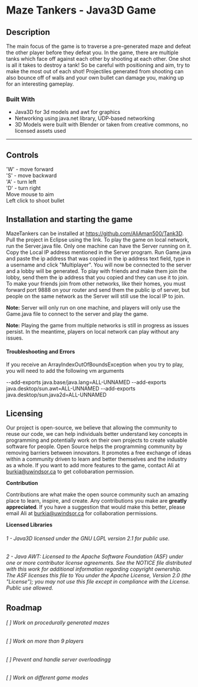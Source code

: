 # Maze Tankers - Java3D Game


## Description
The main focus of the game is to traverse a pre-generated maze and defeat the other player before they defeat you. In the game, there are multiple tanks which face off against each other by shooting at each other. One shot is all it takes to destroy a tank! So be careful with positioning and aim, try to make the most out of each shot! Projectiles generated from shooting can also bounce off of walls and your own bullet can damage you, making up for an interesting gameplay. 
<br/>

### Built With
- Java3D for 3d models and awt for graphics
- Networking using java.net library, UDP-based networking
- 3D Models were built with Blender or taken from creative commons, no licensed assets used
<hr/>

## Controls
'W' - move forward
<br/>
'S' - move backward
<br/>
'A' - turn left
<br/>
'D' - turn right
<br/>
Move mouse to aim
<br/>
Left click to shoot bullet

## Installation and starting the game
MazeTankers can be installed at https://github.com/AliAman500/Tank3D. Pull the project in Eclipse using the link. To play the game on local network, run the Server.java file. Only one machine can have the Server running on it. Copy the Local IP address mentioned in the Server program. Run Game.java and paste the ip address that was copied in the ip address text field, type in a username and click "Multiplayer". You will now be connected to the server and a lobby will be generated. To play with friends and make them join the lobby, send them the ip address that you copied and they can use it to join. To make your friends join from other networks, like their homes, you must forward port 9888 on your router and send them the public ip of server, but people on the same network as the Server will still use the local IP to join.

**Note:** Server will only run on one machine, and players will only use the Game.java file to connect to the server and play the game.

**Note:** Playing the game from multiple networks is still in progress as issues persist. In the meantime, players on local network can play without any issues.

#### Troubleshooting and Errors
If you receive an ArrayIndexOutOfBoundsException when you try to play, you will need to add the following vm arguments

--add-exports java.base/java.lang=ALL-UNNAMED --add-exports java.desktop/sun.awt=ALL-UNNAMED --add-exports java.desktop/sun.java2d=ALL-UNNAMED

## Licensing
Our project is open-source, we believe that allowing the community to reuse our code, we can help individuals better understand key concepts in programming and potentially work on their own projects to create valuable software for people. Open Source helps the programming community by removing barriers between innovators. It promotes a free exchange of ideas within a community driven to learn and better themselves and the industry as a whole. If you want to add more features to the game, contact Ali at burkia@uwindsor.ca to get collobaration permission.

**Contribution**

Contributions are what make the open source community such an amazing place to learn, inspire, and create. Any contributions you make are **greatly appreciated**. If you have a suggestion that would make this better, please email Ali at burkia@uwindsor.ca for collaboration permissions.

**Licensed Libraries**
###### 1 - Java3D licensed under the GNU LGPL version 2.1 for public use.
###### 2 - Java AWT: Licensed to the Apache Software Foundation (ASF) under one or more contributor license agreements.  See the NOTICE file distributed with this work for additional information regarding copyright ownership. The ASF licenses this file to You under the Apache License, Version 2.0 (the "License"); you may not use this file except in compliance with the License.  Public use allowed.


## Roadmap
###### [ ] Work on procedurally generated mazes
###### [ ] Work on more than 9 players
###### [ ] Prevent and handle server overloadingg
###### [ ] Work on different game modes
